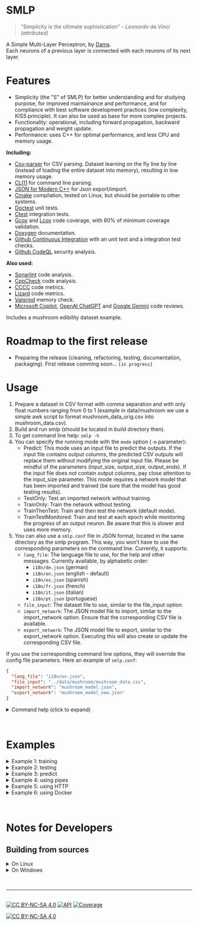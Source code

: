# SMLP

> "Simplicity is the ultimate sophistication" _- Leonardo da Vinci (attributed)_

A Simple Multi-Layer Perceptron, by [Dams](https://dams-labs.net/).  
Each neurons of a previous layer is connected with each neurons of its next layer.

# Features

- Simplicity (the "S" of SMLP) for better understanding and for studying purpose, for improved maintainance and performance, and for compliance with best software development practices (low complexity, KISS principle). It can also be used as base for more complex projects.
- Functionality: operational, including forward propagation, backward propagation and weight update.
- Performance: uses C++ for optimal performance, and less CPU and memory usage.

**Including:**

- [Csv-parser](https://github.com/ashaduri/csv-parser) for CSV parsing. Dataset learning on the fly line by line (instead of loading the entire dataset into memory), resulting in low memory usage.
- [CLI11](https://github.com/CLIUtils/CLI11) for command line parsing.
- [JSON for Modern C++](https://github.com/nlohmann/json) for Json export/import.
- [Cmake](https://cmake.org) compilation, tested on Linux, but should be portable to other systems.
- [Doctest](https://github.com/doctest/doctest) unit tests.
- [Ctest](https://cmake.org/cmake/help/book/mastering-cmake/chapter/Testing%20With%20CMake%20and%20CTest.html) integration tests.
- [Gcov](https://gcc.gnu.org/onlinedocs/gcc/Gcov.html) and [Lcov](https://github.com/linux-test-project/lcov) code coverage, with 80% of minimum coverage validation.
- [Doxygen](https://www.doxygen.nl) documentation.
- [Github Continuous Integration](https://docs.github.com/en/actions/automating-builds-and-tests/about-continuous-integration) with an unit test and a integration test checks.
- [Github CodeQL](https://github.com/features/security/code) security analysis.

**Also used:**

- [Sonarlint](https://www.sonarsource.com/products/sonarlint) code analysis.
- [CppCheck](https://cppcheck.sourceforge.io/) code analysis.
- [CCCC](https://sarnold.github.io/cccc/CCCC_User_Guide.html) code metrics.
- [Lizard](https://github.com/terryyin/lizard) code metrics.
- [Valgrind](https://valgrind.org/) memory check.
- [Microsoft Copilot](https://www.microsoft.com/en-us/bing?ep=140&es=31&form=MA13FV), [OpenAI ChatGPT](https://chat.openai.com/) and [Google Gemini](https://gemini.google.com/) code reviews.

Includes a mushroom edibility dataset example.

# Roadmap to the first release

- Preparing the release (cleaning, refactoring, testing, documentation, packaging). First release comming soon... `[in progress]`

# Usage

1. Prepare a dataset in CSV format with comma separation and with only float numbers ranging from 0 to 1 (example in data/mushroom we use a simple awk script to format mushroom_data_orig.csv into mushroom_data.csv).
2. Build and run smlp (should be located in _build_ directory then).
3. To get command line help: `smlp -h`
4. You can specify the running mode with the `mode` option (`-m` parameter):
   - Predict: This mode uses an input file to predict the outputs. If the input file contains output columns, the predicted CSV outputs will replace them without modifying the original input file. Please be mindful of the parameters (input_size, output_size, output_ends). If the input file does not contain output columns, pay close attention to the input_size parameter. This mode requires a network model that has been imported and trained (be sure that the model has good testing results).
   - TestOnly: Test an imported network without training.
   - TrainOnly: Train the network without testing.
   - TrainThenTest: Train and then test the network (default mode).
   - TrainTestMonitored: Train and test at each epoch while monitoring the progress of an output neuron. Be aware that this is slower and uses more memory.
5. You can also use a `smlp.conf` file in JSON format, located in the same directory as the smlp program. This way, you won’t have to use the corresponding parameters on the command line. Currently, it supports:
   - `lang_file`: The language file to use, for the help and other messages. Currently available, by alphabetic order:
     - `i18n/de.json` (german)
     - `i18n/en.json` (english - default)
     - `i18n/es.json` (spanish)
     - `i18n/fr.json` (french)
     - `i18n/it.json` (italian)
     - `i18n/pt.json` (portuguese)
   - `file_input`: The dataset file to use, similar to the file_input option.
   - `import_network`: The JSON model file to import, similar to the import_network option. Ensure that the corresponding CSV file is available.
   - `export_network`: The JSON model file to export, similar to the export_network option. Executing this will also create or update the corresponding CSV file.

If you use the corresponding command line options, they will override the config file parameters. Here an example of `smlp.conf`:

```json
{
  "lang_file": "i18n/en.json",
  "file_input": "../data/mushroom/mushroom_data.csv",
  "import_network": "mushroom_model.json",
  "export_network": "mushroom_model_new.json"
}
```

<details>
<summary>Command help (click to expand)</summary>

```bash
$ ./smlp -h
SMLP - Simple Multilayer Perceptron
Usage: ./smlp [OPTIONS]

Options:
-h,--help Print this help message and exit
-i,--import_network TEXT:FILE
Import a network model instead of creating a new one. This must be a valid model filepath, specifically a file generated by SMLP. If this option is used, there is no need to specify layer parameters as they are included in the model.
-e,--export_network TEXT Export the network model after training. This must be a valid filepath. The exported model can be imported later, eliminating the need for retraining.
-f,--file_input TEXT:FILE Specify the data file to be used for training and testing.
-s,--input_size UINT:POSITIVE [0]
The numbers of input neurons
-o,--output_size UINT:POSITIVE [1]
The numbers of output neurons
-d,--hidden_size UINT:NONNEGATIVE [10]
The numbers of hidden neurons per hidden layer
-c,--hiddens_count UINT:NONNEGATIVE [1]
The count of hidden layers
-p,--epochs UINT:NONNEGATIVE [3]
The numbers of epochs retraining
-l,--learning_rate FLOAT:FLOAT in [0 - 1]:FLOAT [0.01]
The network training learning rate
-t,--output_ends Indicate that the output columns of the dataset are located at the end of the record.
By default smlp will look at the firsts columns
-r,--training_ratio FLOAT:FLOAT in [0 - 1]:FLOAT [0.7]
The training ratio of the file to switch between data for training and data for testing, should be around 0.7
-R,--training_ratio_line UINT:NONNEGATIVE [0]
The training ratio line number of the file to switch between data for training and data for testing, should be located at 70% of the file.
-m,--mode ENUM:value in {Predict->0,TestOnly->1,TrainOnly->2,TrainTestMonitored->3,TrainThenTest->4} OR {0,1,2,3,4} [4]
Select the running mode: - Predict:This mode uses an input file to predict the outputs.
If the input file contains output columns, the predicted CSV outputs will replace them without modifying the original input file.
Please be mindful of the parameters (input_size, output_size, output_ends). If the input file does not contain output columns, pay close attention to the input_size parameter.
This mode requires a network that has been imported and trained (be sure that the model has good testing results). - TestOnly: Test an imported network without training. - TrainOnly: Train the network without testing. - TrainThenTest: Train and then test the network (default). - TrainTestMonitored: Train and test at each epoch while monitoring the progress of an output neuron. Be aware that this is slower and uses more memory.
-n,--predict_mode ENUM:value in {CSV->0,NumberAndRaw->1,NumberOnly->2,RawOnly->3} OR {0,1,2,3} [0]
If using Predict mode, select the output render mode: - CSV: This will render the output(s) at the end or at the begining of the input line, depending of your output_ends option (default). - NumberAndRaw: This will show both the predicted output(s) numbers and their raw values. - NumberOnly: This will show only the predicted outputs number. - RawOnly: This will only show the output(s) raw values.
-y,--output_index_to_monitor UINT:NONNEGATIVE [1]
Indicate the output neuron index to monitor during a TrainTestMonitored mode. If index = 0 there will be no progress monitoring. Default is 1, the first neuron output.
-a,--hidden_activation_function ENUM:value in {ELU->0,LReLU->1,PReLU->2,ReLU->3,Sigmoid->4,Tanh->5} OR {0,1,2,3,4,5} [4]
Select the hidden neurons activation function: - ELU: Exponential Linear Units, require an hidden_activation_alpha parameter. - LReLU: Leaky ReLU. - PReLU: Parametric ReLU, require an hidden_activation_alpha_parameter. - ReLU: Rectified Linear Unit. - Sigmoid (default). - Tanh: Hyperbolic Tangent
-b,--output_activation_function ENUM:value in {ELU->0,LReLU->1,PReLU->2,ReLU->3,Sigmoid->4,Tanh->5} OR {0,1,2,3,4,5} [4]
Select the output neurons activation function: - ELU: Exponential Linear Units, require an output_activation_alpha parameter. - LReLU: Leaky ReLU. - PReLU: Parametric ReLU, require an output_activation_alpha parameter. - ReLU: Rectified Linear Unit. - Sigmoid (default). - Tanh: Hyperbolic Tangent
-A,--hidden_activation_alpha FLOAT:FLOAT in [-100 - 100] [0.1]
The alpha parameter value for ELU and PReLU activation functions on hidden layers
-B,--output_activation_alpha FLOAT:FLOAT in [-100 - 100] [0.1]
The alpha parameter value for ELU and PReLU activation functions on output layer
-H,--enable_http Enable the HTTP service
-P,--http_port UINT:NONNEGATIVE [8080]
Set the HTTP service port
-x,--disable_stdin Disable stdin input like command pipes and interactive testing
-v,--version Show current version
-V,--verbose Verbose logs

```

</details>

&nbsp;

# Examples

<details>
<summary>Example 1: training</summary>

Training a new MLP with the mushroom dataset, 20 inputs (-s), 1 output (-o), 12 neurons by hidden layers (-d), 1 hidden layer (-c), during 100 epochs (-p), output at beginning of the dataset (no -t), with a ReLU activation function on hidden layer (-a) and with monitored tests (-m). Then exporting the model to myMushroomMLP.json after the training (-e).

`smlp -e myMushroomMLP.json -f ../data/mushroom/mushroom_data.csv -s 20 -o 1 -d 12 -c 1 -p 100 -a ReLU -m TrainTestMonitored`

Output:

```

...
[2023-11-06 14:58:26] [INFO] Training epoch 93/100... testing... acc(lah)[87 85 82] conv(01t)[84 99 91]
[2023-11-06 14:58:28] [INFO] Training epoch 94/100... testing... acc(lah)[84 81 78] conv(01t)[78 1e+02 88]
[2023-11-06 14:58:30] [INFO] Training epoch 95/100... testing... acc(lah)[84 81 79] conv(01t)[78 1e+02 88]
[2023-11-06 14:58:41] [INFO] Training epoch 96/100... testing... acc(lah)[84 81 79] conv(01t)[78 1e+02 88]
[2023-11-06 14:58:43] [INFO] Training epoch 97/100... testing... acc(lah)[84 81 79] conv(01t)[78 1e+02 88]
[2023-11-06 14:58:45] [INFO] Training epoch 98/100... testing... acc(lah)[84 82 79] conv(01t)[79 99 88]
[2023-11-06 14:58:47] [INFO] Training epoch 99/100... testing... acc(lah)[84 82 79] conv(01t)[79 1e+02 88]
[2023-11-06 14:58:49] [INFO] Training epoch 100/100... testing... acc(lah)[85 83 80] conv(01t)[80 99 89]
[2023-11-06 14:58:51] [INFO] Elapsed time: 292.32s
[2023-11-06 14:58:51] [INFO] Testing results:
Low accuracy (correct at 70%): 84.8%
Avg accuracy (correct at 80%): 82.8%
High accuracy (correct at 90%): 79.6%
Good convergence toward zero: 80.1% (8183/10215)
Good convergence toward one: 99.4% (8057/8106)
Good convergence total: 88.6% (16240/18321)

[2023-11-06 14:58:51] [INFO] Exporting network model to myMushroomMLP.json...

```

</details>

<details>
<summary>Example 2: testing</summary>

Importing the previous myMushroomMLP.json and testing it with the mushroom dataset.

`smlp -i myMushroomMLP.json -f ../data/mushroom/mushroom_data.csv -m TestOnly`

Output:

```

[2023-11-06 15:00:13] [INFO] Importing network model from myMushroomMLP.json...
[2023-11-06 15:00:13] [INFO] Testing, using file ../data/mushroom/mushroom_data.csv
Testing results:
Low accuracy (correct at 70%): 84.8%
Avg accuracy (correct at 80%): 82.8%
High accuracy (correct at 90%): 79.6%

```

</details>

<details>
<summary>Example 3: predict</summary>

Using a new data file that doesn't have outputs to predict the outputs with our previous mushroom mlp model.
`smlp -i myMushroomMLP.json -f ../data/mushroom/mushroom_data_to_predict.csv -m Predict`

mushroom_data_to_predict.csv:

```

0.08,0.43,0.90,0.42,1.00,0.62,0.33,0.38,0.10,0.07,0.00,0.00,0.38,0.00,0.00,1.00,0.92,0.00,1.00,0.00
0.01,0.57,0.90,0.25,1.00,0.00,0.67,0.92,0.09,0.02,0.00,0.00,0.62,0.00,0.00,1.00,0.92,0.00,1.00,0.00
0.07,0.57,0.00,0.25,1.00,0.38,0.33,0.62,0.11,0.07,0.14,0.00,0.08,0.00,0.00,1.00,0.92,0.00,0.25,0.00
0.09,0.57,0.00,0.67,1.00,0.62,0.33,0.62,0.13,0.20,0.00,0.00,0.62,0.00,0.00,1.00,0.92,0.00,0.38,0.00
0.16,0.71,0.40,0.08,1.00,0.38,0.33,0.69,0.12,0.20,0.00,0.64,0.08,0.00,0.00,1.00,0.92,0.00,1.00,0.00
0.06,0.14,0.40,1.00,1.00,0.50,0.00,0.69,0.17,0.06,0.00,0.00,0.92,0.00,0.00,1.00,0.92,0.00,0.12,0.00
0.02,0.43,0.20,0.08,1.00,0.38,0.67,0.08,0.04,0.02,0.00,0.36,0.08,0.00,0.00,1.00,0.92,0.00,0.62,0.00
0.09,1.00,0.70,0.75,1.00,0.00,0.33,0.85,0.03,0.09,0.00,0.00,0.08,0.00,0.00,1.00,0.92,0.00,1.00,0.00
0.07,0.71,0.00,0.08,0.50,0.38,0.33,0.69,0.10,0.06,0.00,0.00,0.54,0.00,0.00,1.00,0.92,0.00,1.00,0.00
0.06,0.43,0.00,0.75,1.00,0.12,0.33,0.62,0.11,0.09,0.00,0.00,0.23,0.00,0.00,1.00,0.92,0.00,1.00,0.00

```

Output:

```

1,0.08,0.43,0.9,0.42,1,0.62,0.33,0.38,0.1,0.07,0,0,0.38,0,0,1,0.92,0,1,0
1,0.01,0.57,0.9,0.25,1,0,0.67,0.92,0.09,0.02,0,0,0.62,0,0,1,0.92,0,1,0
0,0.07,0.57,0,0.25,1,0.38,0.33,0.62,0.11,0.07,0.14,0,0.08,0,0,1,0.92,0,0.25,0
1,0.09,0.57,0,0.67,1,0.62,0.33,0.62,0.13,0.2,0,0,0.62,0,0,1,0.92,0,0.38,0
1,0.16,0.71,0.4,0.08,1,0.38,0.33,0.69,0.12,0.2,0,0.64,0.08,0,0,1,0.92,0,1,0
0,0.06,0.14,0.4,1,1,0.5,0,0.69,0.17,0.06,0,0,0.92,0,0,1,0.92,0,0.12,0
0,0.02,0.43,0.2,0.08,1,0.38,0.67,0.08,0.04,0.02,0,0.36,0.08,0,0,1,0.92,0,0.62,0
1,0.09,1,0.7,0.75,1,0,0.33,0.85,0.03,0.09,0,0,0.08,0,0,1,0.92,0,1,0
0,0.07,0.71,0,0.08,0.5,0.38,0.33,0.69,0.1,0.06,0,0,0.54,0,0,1,0.92,0,1,0
1,0.06,0.43,0,0.75,1,0.12,0.33,0.62,0.11,0.09,0,0,0.23,0,0,1,0.92,0,1,0

```

The first column represents the predicted result: 1 signifies that the mushroom is likely edible, while 0 indicates it is likely not edible. These predictions are made with an accuracy of 80%, meaning that there is an 80% confidence in these predictions. However, caution is advised. While we can strive to improve the accuracy of the model, it’s important to remember that predictions are inherently probabilistic and will never reach 100% certainty, mirroring the inherent uncertainties of real life.

</details>

<details>
<summary>Example 4: using pipes</summary>

You can chain commands with pipes. This allows you to, for example, have a parser command before predicting the data with a neural network, and then chain the output with another command. Please note that when using pipes, you should use the `-R,--training_ratio_line` option instead of `training_ratio`. Also, be aware that there’s no `epoch` option available with pipes. However, you can use a loop in a script for that purpose.
Here some examples:

```bash
# create a new network model
$ cat ../data/mushroom/mushroom_data.csv | ./smlp -e mushroom_model.json -s 20 -o 1 -d 12 -c 1 -R 40000 -a ReLU -m TrainTestMonitored
[2023-11-17 20:56:16] [INFO] Training...testing... acc(lah)[30 13 5.1]

# train the network model again, the model accuracy (low, average, high) increase
$ cat ../data/mushroom/mushroom_data.csv | ./smlp -i mushroom_model.json -e mushroom_model.json -R 40000 -m TrainTestMonitored
[2023-11-17 21:00:14] [INFO] Training...testing... acc(lah)[52 36 20]

# test the model with some data (here the last 1000 lines) that shouldn't have been used during the training:
$ tail -n 1000 ../data/mushroom/mushroom_data.csv | ./smlp -i mushroom_model.json -R 40000 -m TestOnly

# train then test the model (no monitored):
$ cat ../data/mushroom/mushroom_data.csv | ./smlp -i mushroom_model.json -e mushroom_model.json -R 40000 -m TrainThenTest

# just train the model with the first 40000 lines (for the whole file, don't use the -R parameter), no test:
$ cat ../data/mushroom/mushroom_data.csv | ./smlp -i mushroom_model.json -e mushroom_model.json -R 40000 -m TrainOnly

# do some prediction then chain the output with another command, for example here to train a new model.
$ cat ../data/mushroom/mushroom_data_to_predict.csv | ./smlp -i mushroom_model.json -m Predict | ./smlp -e new_model.json -s 20 -o 1 -d 12 -c 1 -R 40000 -a ReLU -m TrainTestMonitored
```

</details>

<details>
<summary>Example 5: using HTTP</summary>

To enable the HTTP service of SMLP, follow these steps:

Start SMLP on the server with the HTTP service enabled, for example on port 8080:

```bash
./smlp -e "myMushroomMLP.json" -i "myMushroomMLP.json" -V -H -P 8080
```

On the client side, send HTTP requests using the POST method. Make sure to use a path that corresponds to a supported SMLP mode (such as predict, trainonly, testonly, trainthentest, or traintestmonitored). The data result for the client will be in JSON format in the HTTP response body.
Here’s an example using curl:

```bash
response=$(curl -s -X POST -H "Content-Type: text/plain" -d '1.0,0.04,0.57,0.80,0.08,1.00,0.38,0.00,0.85,0.12,0.05,0.00,0.73,0.62,0.00,0.00,1.00,0.92,0.00,1.00,0.00' http://localhost:8080/testonly)
echo "$response"
```

Please note that this is a basic HTTP service designed for development purposes. Exercise caution while using it. It does not include SSL, so if you’re using it on the Internet or require security, ensure it’s used under an SSL layer (for example, using Apache’s SSL module).

You can also explore additional HTTP examples in the [./test/httpTests.sh](./test/httpTests.sh) script.

</details>

<details>
<summary>Example 6: using Docker</summary>

Be sure to have installed a `Docker` solution, like `Docker Desktop` (and activate its WSL support if using WSL). Then edit the `Dockerfile` to change the `MODEL_NAME` environment variable to the path of the smlp neural network model you want to use. This model should be located in the same directory as your Dockerfile.

Run the following command to build the Docker image (replace smlp with the name you want to give to your Docker image):

`docker build -t smlp .`

This command tells Docker to build an image using the Dockerfile in the current directory (.) and tag (-t) it with the name smlp.

Then run the Docker image on your local port 8080 (or any other port you prefer):

`docker run -p 8080:8080 smlp`

This command tells Docker to run a new container from the smlp image and map port 8080 of the container to port 8080 of your host machine.

Then you can send some request to the smlp server, like for example using curl:

`curl -s -X POST -H "Content-Type: text/plain" -d '0.04,0.57,0.80,0.08,1.00,0.38,0.00,0.85,0.12,0.05,0.00,0.73,0.62,0.00,0.00,1.00,0.92,0.00,1.00,0.00' http://localhost:8080/predict`

You should see a response like this:

`{"action":"Predict","code":0,"data":"1,0.04,0.57,0.8,0.08,1,0.38,0,0.85,0.12,0.05,0,0.73,0.62,0,0,1,0.92,0,1,0","message":"Success"}`

Note: If you have a service running on port 8080, you will need to choose a different port. You can also set additional smlp options in the Dockerfile, at the `ENV CMD` bottom line.

</details>

&nbsp;

# Notes for Developers

## Building from sources

<details>
<summary>On Linux</summary>

Ensure that `make`, `cmake`, `g++` (v10 or v11), and `lcov` are installed. For example, on Debian, you can use the following commands:  
`sudo apt-get update`  
`sudo apt-get install -y make cmake g++-11 lcov`

Next, configure CMake for the Release:  
`mkdir build`  
`CC=gcc-11 CXX=g++-11 cmake -B build -DCMAKE_BUILD_TYPE=Release`

Finally, build the project, you should find the `smlp` program under the `build` folder (don't forget to copy the `i18n` directory with it):  
`cmake --build build --config Release -- -j 2`

</details>

<details>
<summary>On Windows</summary>

Ensure that `cmake` for Windows and `Visual Studio` (which include a C++ compiler) are installed.

Then generate the build files:  
`mkdir build`  
`cd build`
`cmake -G "Visual Studio 17 2022" -A x64 ..`  
(Note: "Visual Studio 17 2022" refers to the 2022 community edition)

Make sure that exceptions are enabled in the `tester` project. This is necessary because some unit tests check for exceptions. You can enable exceptions by navigating to `Properties > C/C++ > Code Generation > Enable C++ Exceptions`.

Finally build the project, you should find the `smlp` program under the `build\Release` folder (don't forget to copy the `i18n` directory with it):  
`cmake --build . --config Release`

</details>

&nbsp;

---

[cc-by-nc-sa]: http://creativecommons.org/licenses/by-nc-sa/4.0/
[cc-by-nc-sa-image]: https://licensebuttons.net/l/by-nc-sa/4.0/88x31.png
[cc-by-nc-sa-shield]: https://img.shields.io/badge/License-CC%20BY--NC--SA%204.0-lightgrey.svg

&nbsp;  
[![CC BY-NC-SA 4.0][cc-by-nc-sa-shield]][cc-by-nc-sa]
[![API](https://img.shields.io/badge/API-Documentation-blue)](https://obewan.github.io/SMLP/api/)
[![Coverage](https://img.shields.io/badge/dynamic/json?url=https%3A%2F%2Fobewan.github.io%2FSMLP%2Fcoverage%2Fcoverage.json&query=coverage&label=coverage&color=green)](https://obewan.github.io/SMLP/coverage/html/)

[![CC BY-NC-SA 4.0][cc-by-nc-sa-image]][cc-by-nc-sa]
